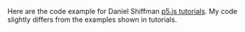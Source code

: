 Here are the code example for Daniel Shiffman [p5.js tutorials](https://www.youtube.com/channel/UCvjgXvBlbQiydffZU7m1_aw).  My code slightly differs from the examples shown in tutorials.
